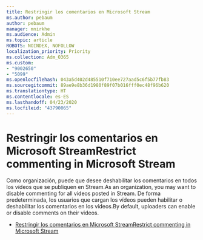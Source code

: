 ```yaml
---
title: Restringir los comentarios en Microsoft Stream
ms.author: pebaum
author: pebaum
manager: mnirkhe
ms.audience: Admin
ms.topic: article
ROBOTS: NOINDEX, NOFOLLOW
localization_priority: Priority
ms.collection: Adm_O365
ms.custom:
- "9002650"
- "5099"
ms.openlocfilehash: 043a5d402d485510f710ee727aad5c6f5b77fb83
ms.sourcegitcommit: 89ae9e8b36d1980f89f07b016fff0ec48f96b620
ms.translationtype: HT
ms.contentlocale: es-ES
ms.lasthandoff: 04/23/2020
ms.locfileid: "43790065"
---
```

# <a name="restrict-commenting-in-microsoft-stream"></a><span data-ttu-id="b0e2f-102">Restringir los comentarios en Microsoft Stream</span><span class="sxs-lookup"><span data-stu-id="b0e2f-102">Restrict commenting in Microsoft Stream</span></span>

<span data-ttu-id="b0e2f-103">Como organización, puede que desee deshabilitar los comentarios en todos los vídeos que se publiquen en Stream.</span><span class="sxs-lookup"><span data-stu-id="b0e2f-103">As an organization, you may want to disable commenting for all videos posted in Stream.</span></span> <span data-ttu-id="b0e2f-104">De forma predeterminada, los usuarios que cargan los vídeos pueden habilitar o deshabilitar los comentarios en los vídeos.</span><span class="sxs-lookup"><span data-stu-id="b0e2f-104">By default, uploaders can enable or disable comments on their videos.</span></span>

- [<span data-ttu-id="b0e2f-105">Restringir los comentarios en Microsoft Stream</span><span class="sxs-lookup"><span data-stu-id="b0e2f-105">Restrict commenting in Microsoft Stream</span></span>](https://docs.microsoft.com/stream/portal-disable-comments)
